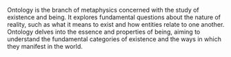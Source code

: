
Ontology is the branch of metaphysics concerned with the study of existence and being. It explores fundamental questions about the nature of reality, such as what it means to exist and how entities relate to one another. Ontology delves into the essence and properties of being, aiming to understand the fundamental categories of existence and the ways in which they manifest in the world.

